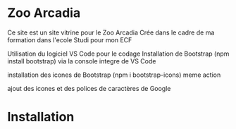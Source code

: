 # Zoo Arcadia 
Ce site est un site vitrine pour le Zoo Arcadia
Crée dans le cadre de ma formation dans l'ecole Studi pour mon ECF 

Utilisation du logiciel VS Code pour le codage
Installation de Bootstrap (npm install bootstrap) via la console integre de VS Code

installation des icones de Bootstrap (npm i bootstrap-icons) meme action

ajout des icones et des polices de caractères de Google

# Installation
